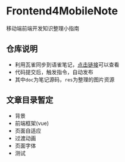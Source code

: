 # Frontend4MobileNote

移动端前端开发知识整理小指南

## 仓库说明
* 利用瓦雀同步到语雀笔记，[点击链接](https://www.yuque.com/alipay2088002853001807/ufpm8z)可以查看
* 代码提交后，触发指令，自动发布
* 其中```doc```为笔记源码，```res```为整理的图片资源

## 文章目录暂定
* 背景
* 前端框架(vue)
* 页面自适应
* 过渡动画
* 页面字体
* 测试
